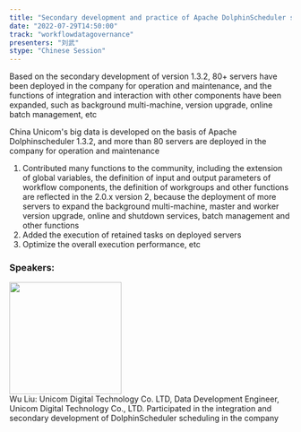 ```yaml
---
title: "Secondary development and practice of Apache DolphinScheduler scheduling in Unicom big data"
date: "2022-07-29T14:50:00"
track: "workflowdatagovernance"
presenters: "刘武"
stype: "Chinese Session"
---
```

Based on the secondary development of version 1.3.2, 80+ servers have been deployed in the company for operation and maintenance, and the functions of integration and interaction with other components have been expanded, such as background multi-machine, version upgrade, online batch management, etc

China Unicom's big data is developed on the basis of Apache Dolphinscheduler 1.3.2, and more than 80 servers are deployed in the company for operation and maintenance
1. Contributed many functions to the community, including the extension of global variables, the definition of input and output parameters of workflow components, the definition of workgroups and other functions are reflected in the 2.0.x version
2, because the deployment of more servers to expand the background multi-machine, master and worker version upgrade, online and shutdown services, batch management and other functions
3. Added the execution of retained tasks on deployed servers
4. Optimize the overall execution performance, etc
 ### Speakers: 
 <img src="images/speaker/1090.png" width="200" /><br>Wu Liu: Unicom Digital Technology Co. LTD, Data Development Engineer, Unicom Digital Technology Co., LTD. Participated in the integration and secondary development of DolphinScheduler scheduling in the company

 